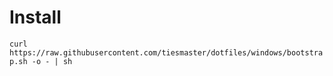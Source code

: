 Install
=======

  `curl https://raw.githubusercontent.com/tiesmaster/dotfiles/windows/bootstrap.sh -o - | sh`
